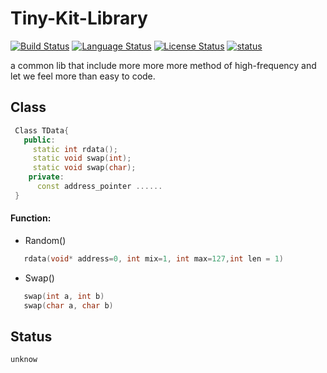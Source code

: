 # Tiny-Kit-Library
[![Build Status](https://travis-ci.org/Sunrisepeak/Tiny-Kit-Library.svg?branch=master)](https://travis-ci.org/Sunrisepeak/Tiny-Kit-Library)
[![Language Status](https://img.shields.io/badge/Language-C%2B%2B-red.svg)](https://isocpp.org/)
[![License Status](https://img.shields.io/badge/License-Apache%202.0-yellowgreen.svg)](https://github.com/Sunrisepeak/Tiny-Kit-Library/blob/master/LICENSE)
[![status](https://img.shields.io/badge/Status-Not%20Available-%238B658B.svg)]()

a common lib that include more more more method of high-frequency and let we feel more than easy to code.

## Class
```c++
 Class TData{
   public:
     static int rdata();
     static void swap(int);
     static void swap(char);
    private:
      const address_pointer ......
 }
```
#### Function:
+ Random()
 ```C++
    rdata(void* address=0, int mix=1, int max=127,int len = 1)
```
+ Swap()
 ```C++
    swap(int a, int b)
    swap(char a, char b)
 ```

## Status
    unknow
